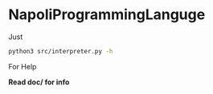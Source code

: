 # NapoliProgrammingLanguge

Just 
```bash
python3 src/interpreter.py -h
```
For Help


**Read doc/ for info**
